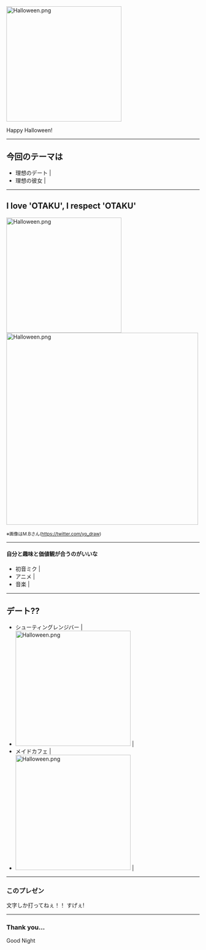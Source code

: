 
<img width="300" alt="Halloween.png" src="https://images.plurk.com/6rfUUE4OKb6y5xe6uygS.jpg">

Happy Halloween!

---

## 今回のテーマは
- 理想のデート |
- 理想の彼女 |

---

## I love 'OTAKU', I respect 'OTAKU'

<img width="300" alt="Halloween.png" src="https://pbs.twimg.com/media/CfhlWn7VAAIJPiB.jpg"> <img width="500" alt="Halloween.png" src="https://pbs.twimg.com/media/CzwrcT8UQAAVS-t.jpg:large">

<small>※画像はM.Bさん(https://twitter.com/yo_draw)</small>

---

#### 自分と趣味と価値観が合うのがいいな
- 初音ミク |
- アニメ |
- 音楽 |

---

## デート??
- シューティングレンジバー |
- <img width="300" alt="Halloween.png" src="http://direct.otakei.otakuma.net/wp/wp-content/uploads/2016/05/trigger-happy02-600x338.jpg"> |
- メイドカフェ |
- <img width="300" alt="Halloween.png" src="http://rakkami.com/img/scenario/704/DY0DvMKO9R.jpg"> |

---

### このプレゼン 
文字しか打ってねぇ！！ すげぇ!

---

### Thank you...
Good Night
